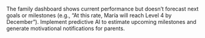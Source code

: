The family dashboard shows current performance but doesn’t forecast next goals or milestones (e.g., “At this rate, María will reach Level 4 by December”).              Implement predictive AI to estimate upcoming milestones and generate motivational notifications for parents.